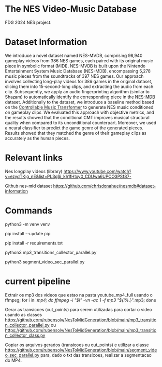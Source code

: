 # The NES Video-Music Database
FDG 2024 NES project.



# Dataset Information

We introduce a novel dataset named NES-MVDB, comprising 98,940 gameplay videos from 386 NES games, each paired with its original music piece in symbolic format (MIDI). NES-MVDB is built upon the Nintendo Entertainment System Music Database (NES-MDB), encompassing 5,278 music pieces from the soundtracks of 397 NES games. Our approach involves collecting long-play videos for 386 games in the original dataset, slicing them into 15-second-long clips, and extracting the audio from each clip. Subsequently, we apply an audio fingerprinting algorithm (similar to Shazam) to automatically identify the corresponding piece in the [NES-MDB](https://github.com/chrisdonahue/nesmdb#dataset-information) dataset.  Additionally to the dataset, we introduce a baseline method based on the [Controllable Music Transformer](https://github.com/cardoso-data-science/nesmvdb-bl) to generate NES music conditioned on gameplay clips. We evaluated this approach with objective metrics, and the results showed that the conditional CMT improves musical structural quality when compared to its unconditional counterpart. Moreover, we used a neural classifier to predict the game genre of the generated pieces. Results showed that they matched the genre of their gameplay clips as accurately as the human pieces.


# Relevant links

Nes longplay videos (library)
https://www.youtube.com/watch?v=ezydTKjg_nE&list=PL3gSj_kh1fHtxy0_CDUwa6UPCO3PSf87-

Github nes-mid dataset 
https://github.com/chrisdonahue/nesmdb#dataset-information

# Commands
python3 -m venv venv

pip install --update pip

pip install -r requirements.txt

python3 mp3_transitions_collector_parallel.py

python3 segment_video_sec_parallel.py

# current pipeline

Extrair os mp3 dos videos que estao na pasta youtube_mp4_full usando o ffmpeg; for i in *.mp4; do ffmpeg -i "$i" -vn -ac 1 -f mp3 "${i%.*}".mp3; done

Gerar as transicoes (cut_points) para serem utilizadas para cortar o video usando as classes https://github.com/rubensolv/NesToMidGeneration/blob/main/mp3_transition_collector_parallel.py ou https://github.com/rubensolv/NesToMidGeneration/blob/main/mp3_transition_collector_class.py

Copiar os arquivos gerados (transicoes ou cut_points) e utilizar a classe https://github.com/rubensolv/NesToMidGeneration/blob/main/segment_video_sec_parallel.py para, dado o txt das transicoes, realizar a segmentacao do MP4.

